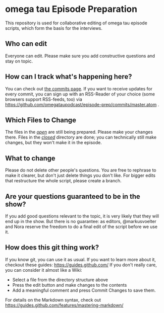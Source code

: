# omega tau Episode Preparation

This repository is used for collaborative editing of omega tau episode scripts, which form the basis for the interviews.

## Who can edit

Everyone can edit. Please make sure you add constructive questions and stay on topic.

## How can I track what's happening here?

You can check out [the commits page](https://github.com/omegataupodcast/episode-prep/commits/master). If you want to receive updates for every commit, you can sign up with an RSS-Reader of your choice (some browsers support RSS-feeds, too) via https://github.com/omegataupodcast/episode-prep/commits/master.atom .

## Which Files to Change

The files in the [_open_](https://github.com/omegataupodcast/episode-prep/tree/master/open) are still being prepared. Please make your changes there. Files in the [_closed_](https://github.com/omegataupodcast/episode-prep/tree/master/closed)  directory are done; you can technically still make changes, but they won't make it in the episode.

## What to change

Please do not delete other people's questions. You are free to rephrase to make it clearer, but don't just delete things you don't like. For bigger edits that restructure the whole script, please create a branch.

## Are your questions guaranteed to be in the show?

If you add good questions relevant to the topic, it is very likely that they will end up in the show. But there is no guarantee: as editors, @markusvoelter and Nora reserve the freedom to do a final edit of the script before we use it.

## How does this git thing work?

If you know git, you can use it as usual. If you want to learn more about it, checkout these guides: https://guides.github.com/ If you don't really care, you can consider it almost like a Wiki:

* Select a file from the directory structure above
* Press the edit button and make changes to the contents
* Add a meaningful comment and press Commit Changes to save them.

For details on the Markdown syntax, check out https://guides.github.com/features/mastering-markdown/
